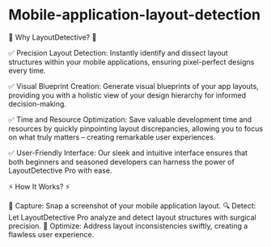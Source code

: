 # Mobile-application-layout-detection

🌟 Why LayoutDetective? 🌟

✅ Precision Layout Detection: Instantly identify and dissect layout structures within your mobile applications, ensuring pixel-perfect designs every time.

✅ Visual Blueprint Creation: Generate visual blueprints of your app layouts, providing you with a holistic view of your design hierarchy for informed decision-making.

✅ Time and Resource Optimization: Save valuable development time and resources by quickly pinpointing layout discrepancies, allowing you to focus on what truly matters – creating remarkable user experiences.

✅ User-Friendly Interface: Our sleek and intuitive interface ensures that both beginners and seasoned developers can harness the power of LayoutDetective Pro with ease.

⚡️ How It Works? ⚡️

📸 Capture: Snap a screenshot of your mobile application layout.
🔍 Detect: Let LayoutDetective Pro analyze and detect layout structures with surgical precision.
🚀 Optimize: Address layout inconsistencies swiftly, creating a flawless user experience.
